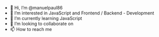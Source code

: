 - 👋 Hi, I’m @manuelpaul86
- 👀 I’m interested in JavaScript and Frontend / Backend - Development
- 🌱 I’m currently learning JavaScript
- 💞️ I’m looking to collaborate on 
- 📫 How to reach me 

<!---
manuelpaul86/manuelpaul86 is a ✨ special ✨ repository because its `README.md` (this file) appears on your GitHub profile.
You can click the Preview link to take a look at your changes.
--->
